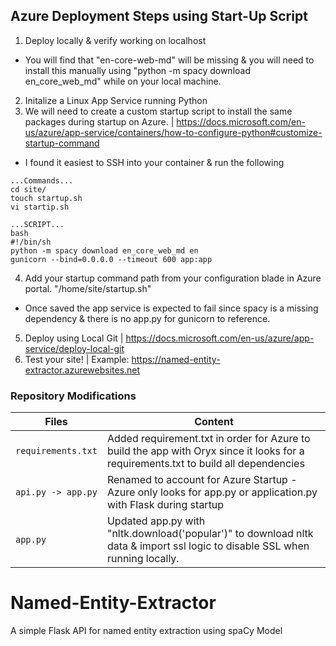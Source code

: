 ## Azure Deployment Steps using Start-Up Script
1. Deploy locally & verify working on localhost
- You will find that "en-core-web-md" will be missing & you will need to install this manually using "python -m spacy download en_core_web_md" while on your local machine. 
2. Initalize a Linux App Service running Python 
3. We will need to create a custom startup script to install the same packages during startup on Azure. | https://docs.microsoft.com/en-us/azure/app-service/containers/how-to-configure-python#customize-startup-command
- I found it easiest to SSH into your container & run the following
```
...Commands...
cd site/
touch startup.sh
vi startip.sh

...SCRIPT...
bash
#!/bin/sh
python -m spacy download en_core_web_md en
gunicorn --bind=0.0.0.0 --timeout 600 app:app

```
4. Add your startup command path from your configuration blade in Azure portal. "/home/site/startup.sh"
- Once saved the app service is expected to fail since spacy is a missing dependency & there is no app.py for gunicorn to reference.
5. Deploy using Local Git | https://docs.microsoft.com/en-us/azure/app-service/deploy-local-git
6. Test your site! | Example: https://named-entity-extractor.azurewebsites.net
### Repository Modifications 

| Files             |  Content                                   |
|----------------------|--------------------------------------------|
| `requirements.txt`           | Added requirement.txt in order for Azure to build the app with Oryx since it looks for a requirements.txt to build all dependencies              |
| `api.py -> app.py`       | Renamed to account for Azure Startup - Azure only looks for app.py or application.py with Flask during startup                       |
| `app.py`               | Updated app.py with "nltk.download('popular')" to download nltk data & import ssl logic to disable SSL when running locally.


# Named-Entity-Extractor
A simple Flask API for named entity extraction using spaCy Model
